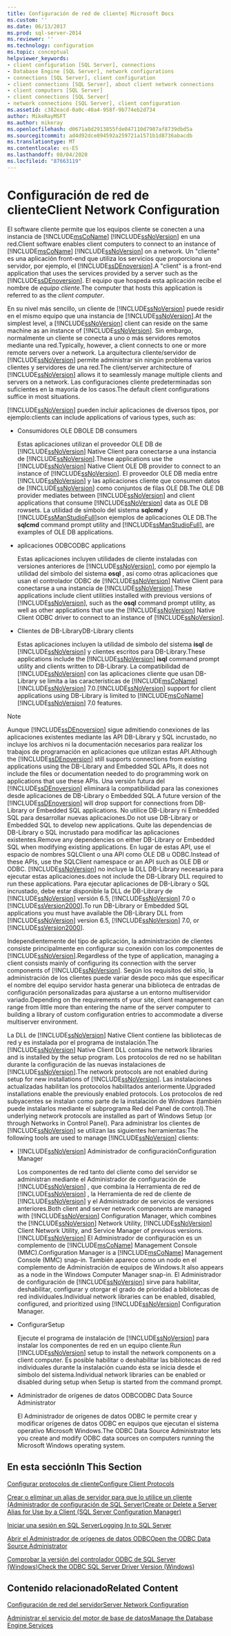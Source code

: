 ```yaml
---
title: Configuración de red de cliente| Microsoft Docs
ms.custom: ''
ms.date: 06/13/2017
ms.prod: sql-server-2014
ms.reviewer: ''
ms.technology: configuration
ms.topic: conceptual
helpviewer_keywords:
- client configuration [SQL Server], connections
- Database Engine [SQL Server], network configurations
- connections [SQL Server], client configuration
- client connections [SQL Server], about client network connections
- client computers [SQL Server]
- client connections [SQL Server]
- network connections [SQL Server], client configuration
ms.assetid: c382eacd-0a0c-40a4-958f-9b774eb2d734
author: MikeRayMSFT
ms.author: mikeray
ms.openlocfilehash: d0671a8d2913855fde047110d7907af8739dbd5a
ms.sourcegitcommit: ad4d92dce894592a259721a1571b1d8736abacdb
ms.translationtype: MT
ms.contentlocale: es-ES
ms.lasthandoff: 08/04/2020
ms.locfileid: "87663119"
---
```

# <a name="client-network-configuration"></a><span data-ttu-id="7fd25-102">Configuración de red de cliente</span><span class="sxs-lookup"><span data-stu-id="7fd25-102">Client Network Configuration</span></span>
  <span data-ttu-id="7fd25-103">El software cliente permite que los equipos cliente se conecten a una instancia de [!INCLUDE[msCoName](../../includes/msconame-md.md)] [!INCLUDE[ssNoVersion](../../includes/ssnoversion-md.md)] en una red.</span><span class="sxs-lookup"><span data-stu-id="7fd25-103">Client software enables client computers to connect to an instance of [!INCLUDE[msCoName](../../includes/msconame-md.md)] [!INCLUDE[ssNoVersion](../../includes/ssnoversion-md.md)] on a network.</span></span> <span data-ttu-id="7fd25-104">Un "cliente" es una aplicación front-end que utiliza los servicios que proporciona un servidor, por ejemplo, el [!INCLUDE[ssDEnoversion](../../includes/ssdenoversion-md.md)].</span><span class="sxs-lookup"><span data-stu-id="7fd25-104">A "client" is a front-end application that uses the services provided by a server such as the [!INCLUDE[ssDEnoversion](../../includes/ssdenoversion-md.md)].</span></span> <span data-ttu-id="7fd25-105">El equipo que hospeda esta aplicación recibe el nombre de *equipo cliente*.</span><span class="sxs-lookup"><span data-stu-id="7fd25-105">The computer that hosts this application is referred to as the *client computer*.</span></span>  
  
 <span data-ttu-id="7fd25-106">En su nivel más sencillo, un cliente de [!INCLUDE[ssNoVersion](../../includes/ssnoversion-md.md)] puede residir en el mismo equipo que una instancia de [!INCLUDE[ssNoVersion](../../includes/ssnoversion-md.md)].</span><span class="sxs-lookup"><span data-stu-id="7fd25-106">At the simplest level, a [!INCLUDE[ssNoVersion](../../includes/ssnoversion-md.md)] client can reside on the same machine as an instance of [!INCLUDE[ssNoVersion](../../includes/ssnoversion-md.md)].</span></span> <span data-ttu-id="7fd25-107">Sin embargo, normalmente un cliente se conecta a uno o más servidores remotos mediante una red.</span><span class="sxs-lookup"><span data-stu-id="7fd25-107">Typically, however, a client connects to one or more remote servers over a network.</span></span> <span data-ttu-id="7fd25-108">La arquitectura cliente/servidor de [!INCLUDE[ssNoVersion](../../includes/ssnoversion-md.md)] permite administrar sin ningún problema varios clientes y servidores de una red.</span><span class="sxs-lookup"><span data-stu-id="7fd25-108">The client/server architecture of [!INCLUDE[ssNoVersion](../../includes/ssnoversion-md.md)] allows it to seamlessly manage multiple clients and servers on a network.</span></span> <span data-ttu-id="7fd25-109">Las configuraciones cliente predeterminadas son suficientes en la mayoría de los casos.</span><span class="sxs-lookup"><span data-stu-id="7fd25-109">The default client configurations suffice in most situations.</span></span>  
  
 [!INCLUDE[ssNoVersion](../../includes/ssnoversion-md.md)] <span data-ttu-id="7fd25-110">pueden incluir aplicaciones de diversos tipos, por ejemplo:</span><span class="sxs-lookup"><span data-stu-id="7fd25-110">clients can include applications of various types, such as:</span></span>  
  
-   <span data-ttu-id="7fd25-111">Consumidores OLE DB</span><span class="sxs-lookup"><span data-stu-id="7fd25-111">OLE DB consumers</span></span>  
  
     <span data-ttu-id="7fd25-112">Estas aplicaciones utilizan el proveedor OLE DB de [!INCLUDE[ssNoVersion](../../includes/ssnoversion-md.md)] Native Client para conectarse a una instancia de [!INCLUDE[ssNoVersion](../../includes/ssnoversion-md.md)].</span><span class="sxs-lookup"><span data-stu-id="7fd25-112">These applications use the [!INCLUDE[ssNoVersion](../../includes/ssnoversion-md.md)] Native Client OLE DB provider to connect to an instance of [!INCLUDE[ssNoVersion](../../includes/ssnoversion-md.md)].</span></span> <span data-ttu-id="7fd25-113">El proveedor OLE DB media entre [!INCLUDE[ssNoVersion](../../includes/ssnoversion-md.md)] y las aplicaciones cliente que consumen datos de [!INCLUDE[ssNoVersion](../../includes/ssnoversion-md.md)] como conjuntos de filas OLE DB.</span><span class="sxs-lookup"><span data-stu-id="7fd25-113">The OLE DB provider mediates between [!INCLUDE[ssNoVersion](../../includes/ssnoversion-md.md)] and client applications that consume [!INCLUDE[ssNoVersion](../../includes/ssnoversion-md.md)] data as OLE DB rowsets.</span></span> <span data-ttu-id="7fd25-114">La utilidad de símbolo del sistema **sqlcmd** y [!INCLUDE[ssManStudioFull](../../includes/ssmanstudiofull-md.md)]son ejemplos de aplicaciones OLE DB.</span><span class="sxs-lookup"><span data-stu-id="7fd25-114">The **sqlcmd** command prompt utility and [!INCLUDE[ssManStudioFull](../../includes/ssmanstudiofull-md.md)], are examples of OLE DB applications.</span></span>  
  
-   <span data-ttu-id="7fd25-115">aplicaciones ODBC</span><span class="sxs-lookup"><span data-stu-id="7fd25-115">ODBC applications</span></span>  
  
     <span data-ttu-id="7fd25-116">Estas aplicaciones incluyen utilidades de cliente instaladas con versiones anteriores de [!INCLUDE[ssNoVersion](../../includes/ssnoversion-md.md)], como por ejemplo la utilidad del símbolo del sistema **osql** , así como otras aplicaciones que usan el controlador ODBC de [!INCLUDE[ssNoVersion](../../includes/ssnoversion-md.md)] Native Client para conectarse a una instancia de [!INCLUDE[ssNoVersion](../../includes/ssnoversion-md.md)].</span><span class="sxs-lookup"><span data-stu-id="7fd25-116">These applications include client utilities installed with previous versions of [!INCLUDE[ssNoVersion](../../includes/ssnoversion-md.md)], such as the **osql** command prompt utility, as well as other applications that use the [!INCLUDE[ssNoVersion](../../includes/ssnoversion-md.md)] Native Client ODBC driver to connect to an instance of [!INCLUDE[ssNoVersion](../../includes/ssnoversion-md.md)].</span></span>  
  
-   <span data-ttu-id="7fd25-117">Clientes de DB-Library</span><span class="sxs-lookup"><span data-stu-id="7fd25-117">DB-Library clients</span></span>  
  
     <span data-ttu-id="7fd25-118">Estas aplicaciones incluyen la utilidad de símbolo del sistema **isql** de [!INCLUDE[ssNoVersion](../../includes/ssnoversion-md.md)] y clientes escritos para DB-Library.</span><span class="sxs-lookup"><span data-stu-id="7fd25-118">These applications include the [!INCLUDE[ssNoVersion](../../includes/ssnoversion-md.md)] **isql** command prompt utility and clients written to DB-Library.</span></span> <span data-ttu-id="7fd25-119">La compatibilidad de [!INCLUDE[ssNoVersion](../../includes/ssnoversion-md.md)] con las aplicaciones cliente que usan DB-Library se limita a las características de [!INCLUDE[msCoName](../../includes/msconame-md.md)] [!INCLUDE[ssNoVersion](../../includes/ssnoversion-md.md)] 7.0.</span><span class="sxs-lookup"><span data-stu-id="7fd25-119">[!INCLUDE[ssNoVersion](../../includes/ssnoversion-md.md)] support for client applications using DB-Library is limited to [!INCLUDE[msCoName](../../includes/msconame-md.md)] [!INCLUDE[ssNoVersion](../../includes/ssnoversion-md.md)] 7.0 features.</span></span>  
  
> [!NOTE]  
>  <span data-ttu-id="7fd25-120">Aunque [!INCLUDE[ssDEnoversion](../../includes/ssdenoversion-md.md)] sigue admitiendo conexiones de las aplicaciones existentes mediante las API DB-Library y SQL incrustado, no incluye los archivos ni la documentación necesarios para realizar los trabajos de programación en aplicaciones que utilizan estas API.</span><span class="sxs-lookup"><span data-stu-id="7fd25-120">Although the [!INCLUDE[ssDEnoversion](../../includes/ssdenoversion-md.md)] still supports connections from existing applications using the DB-Library and Embedded SQL APIs, it does not include the files or documentation needed to do programming work on applications that use these APIs.</span></span> <span data-ttu-id="7fd25-121">Una versión futura del [!INCLUDE[ssDEnoversion](../../includes/ssdenoversion-md.md)] eliminará la compatibilidad para las conexiones desde aplicaciones de DB-Library o Embedded SQL.</span><span class="sxs-lookup"><span data-stu-id="7fd25-121">A future version of the [!INCLUDE[ssDEnoversion](../../includes/ssdenoversion-md.md)] will drop support for connections from DB-Library or Embedded SQL applications.</span></span> <span data-ttu-id="7fd25-122">No utilice DB-Library ni Embedded SQL para desarrollar nuevas aplicaciones.</span><span class="sxs-lookup"><span data-stu-id="7fd25-122">Do not use DB-Library or Embedded SQL to develop new applications.</span></span> <span data-ttu-id="7fd25-123">Quite las dependencias de DB-Library o SQL incrustado para modificar las aplicaciones existentes.</span><span class="sxs-lookup"><span data-stu-id="7fd25-123">Remove any dependencies on either DB-Library or Embedded SQL when modifying existing applications.</span></span> <span data-ttu-id="7fd25-124">En lugar de estas API, use el espacio de nombres SQLClient o una API como OLE DB u ODBC.</span><span class="sxs-lookup"><span data-stu-id="7fd25-124">Instead of these APIs, use the SQLClient namespace or an API such as OLE DB or ODBC.</span></span> [!INCLUDE[ssNoVersion](../../includes/ssnoversion-md.md)] <span data-ttu-id="7fd25-125">no incluye la DLL DB-Library necesaria para ejecutar estas aplicaciones.</span><span class="sxs-lookup"><span data-stu-id="7fd25-125">does not include the DB-Library DLL required to run these applications.</span></span> <span data-ttu-id="7fd25-126">Para ejecutar aplicaciones de DB-Library o SQL incrustado, debe estar disponible la DLL de DB-Library de [!INCLUDE[ssNoVersion](../../includes/ssnoversion-md.md)] versión 6.5, [!INCLUDE[ssNoVersion](../../includes/ssnoversion-md.md)] 7.0 o [!INCLUDE[ssVersion2000](../../includes/ssversion2000-md.md)].</span><span class="sxs-lookup"><span data-stu-id="7fd25-126">To run DB-Library or Embedded SQL applications you must have available the DB-Library DLL from [!INCLUDE[ssNoVersion](../../includes/ssnoversion-md.md)] version 6.5, [!INCLUDE[ssNoVersion](../../includes/ssnoversion-md.md)] 7.0, or [!INCLUDE[ssVersion2000](../../includes/ssversion2000-md.md)].</span></span>  
  
 <span data-ttu-id="7fd25-127">Independientemente del tipo de aplicación, la administración de clientes consiste principalmente en configurar su conexión con los componentes de [!INCLUDE[ssNoVersion](../../includes/ssnoversion-md.md)].</span><span class="sxs-lookup"><span data-stu-id="7fd25-127">Regardless of the type of application, managing a client consists mainly of configuring its connection with the server components of [!INCLUDE[ssNoVersion](../../includes/ssnoversion-md.md)].</span></span> <span data-ttu-id="7fd25-128">Según los requisitos del sitio, la administración de los clientes puede variar desde poco más que especificar el nombre del equipo servidor hasta generar una biblioteca de entradas de configuración personalizadas para ajustarse a un entorno multiservidor variado.</span><span class="sxs-lookup"><span data-stu-id="7fd25-128">Depending on the requirements of your site, client management can range from little more than entering the name of the server computer to building a library of custom configuration entries to accommodate a diverse multiserver environment.</span></span>  
  
 <span data-ttu-id="7fd25-129">La DLL de [!INCLUDE[ssNoVersion](../../includes/ssnoversion-md.md)] Native Client contiene las bibliotecas de red y es instalada por el programa de instalación.</span><span class="sxs-lookup"><span data-stu-id="7fd25-129">The [!INCLUDE[ssNoVersion](../../includes/ssnoversion-md.md)] Native Client DLL contains the network libraries and is installed by the setup program.</span></span> <span data-ttu-id="7fd25-130">Los protocolos de red no se habilitan durante la configuración de las nuevas instalaciones de [!INCLUDE[ssNoVersion](../../includes/ssnoversion-md.md)].</span><span class="sxs-lookup"><span data-stu-id="7fd25-130">The network protocols are not enabled during setup for new installations of [!INCLUDE[ssNoVersion](../../includes/ssnoversion-md.md)].</span></span> <span data-ttu-id="7fd25-131">Las instalaciones actualizadas habilitan los protocolos habilitados anteriormente.</span><span class="sxs-lookup"><span data-stu-id="7fd25-131">Upgraded installations enable the previously enabled protocols.</span></span> <span data-ttu-id="7fd25-132">Los protocolos de red subyacentes se instalan como parte de la instalación de Windows (también puede instalarlos mediante el subprograma Red del Panel de control).</span><span class="sxs-lookup"><span data-stu-id="7fd25-132">The underlying network protocols are installed as part of Windows Setup (or through Networks in Control Panel).</span></span> <span data-ttu-id="7fd25-133">Para administrar los clientes de [!INCLUDE[ssNoVersion](../../includes/ssnoversion-md.md)] se utilizan las siguientes herramientas:</span><span class="sxs-lookup"><span data-stu-id="7fd25-133">The following tools are used to manage [!INCLUDE[ssNoVersion](../../includes/ssnoversion-md.md)] clients:</span></span>  
  
-   [!INCLUDE[ssNoVersion](../../includes/ssnoversion-md.md)] <span data-ttu-id="7fd25-134">Administrador de configuración</span><span class="sxs-lookup"><span data-stu-id="7fd25-134">Configuration Manager</span></span>  
  
     <span data-ttu-id="7fd25-135">Los componentes de red tanto del cliente como del servidor se administran mediante el Administrador de configuración de [!INCLUDE[ssNoVersion](../../includes/ssnoversion-md.md)] , que combina la Herramienta de red de [!INCLUDE[ssNoVersion](../../includes/ssnoversion-md.md)] , la Herramienta de red de cliente de [!INCLUDE[ssNoVersion](../../includes/ssnoversion-md.md)] y el Administrador de servicios de versiones anteriores.</span><span class="sxs-lookup"><span data-stu-id="7fd25-135">Both client and server network components are managed with [!INCLUDE[ssNoVersion](../../includes/ssnoversion-md.md)] Configuration Manager, which combines the [!INCLUDE[ssNoVersion](../../includes/ssnoversion-md.md)] Network Utility, [!INCLUDE[ssNoVersion](../../includes/ssnoversion-md.md)] Client Network Utility, and Service Manager of previous versions.</span></span> [!INCLUDE[ssNoVersion](../../includes/ssnoversion-md.md)] <span data-ttu-id="7fd25-136">El Administrador de configuración es un complemento de [!INCLUDE[msCoName](../../includes/msconame-md.md)] Management Console (MMC).</span><span class="sxs-lookup"><span data-stu-id="7fd25-136">Configuration Manager is a [!INCLUDE[msCoName](../../includes/msconame-md.md)] Management Console (MMC) snap-in.</span></span> <span data-ttu-id="7fd25-137">También aparece como un nodo en el complemento de Administración de equipos de Windows.</span><span class="sxs-lookup"><span data-stu-id="7fd25-137">It also appears as a node in the Windows Computer Manager snap-in.</span></span> <span data-ttu-id="7fd25-138">El Administrador de configuración de [!INCLUDE[ssNoVersion](../../includes/ssnoversion-md.md)] sirve para habilitar, deshabilitar, configurar y otorgar el grado de prioridad a bibliotecas de red individuales.</span><span class="sxs-lookup"><span data-stu-id="7fd25-138">Individual network libraries can be enabled, disabled, configured, and prioritized using [!INCLUDE[ssNoVersion](../../includes/ssnoversion-md.md)] Configuration Manager.</span></span>  
  
-   <span data-ttu-id="7fd25-139">Configurar</span><span class="sxs-lookup"><span data-stu-id="7fd25-139">Setup</span></span>  
  
     <span data-ttu-id="7fd25-140">Ejecute el programa de instalación de [!INCLUDE[ssNoVersion](../../includes/ssnoversion-md.md)] para instalar los componentes de red en un equipo cliente.</span><span class="sxs-lookup"><span data-stu-id="7fd25-140">Run [!INCLUDE[ssNoVersion](../../includes/ssnoversion-md.md)] setup to install the network components on a client computer.</span></span> <span data-ttu-id="7fd25-141">Es posible habilitar o deshabilitar las bibliotecas de red individuales durante la instalación cuando ésta se inicia desde el símbolo del sistema.</span><span class="sxs-lookup"><span data-stu-id="7fd25-141">Individual network libraries can be enabled or disabled during setup when Setup is started from the command prompt.</span></span>  
  
-   <span data-ttu-id="7fd25-142">Administrador de orígenes de datos ODBC</span><span class="sxs-lookup"><span data-stu-id="7fd25-142">ODBC Data Source Administrator</span></span>  
  
     <span data-ttu-id="7fd25-143">El Administrador de orígenes de datos ODBC le permite crear y modificar orígenes de datos ODBC en equipos que ejecutan el sistema operativo Microsoft Windows.</span><span class="sxs-lookup"><span data-stu-id="7fd25-143">The ODBC Data Source Administrator lets you create and modify ODBC data sources on computers running the Microsoft Windows operating system.</span></span>  
  
## <a name="in-this-section"></a><span data-ttu-id="7fd25-144">En esta sección</span><span class="sxs-lookup"><span data-stu-id="7fd25-144">In This Section</span></span>  
 [<span data-ttu-id="7fd25-145">Configurar protocolos de cliente</span><span class="sxs-lookup"><span data-stu-id="7fd25-145">Configure Client Protocols</span></span>](configure-client-protocols.md)  
  
 [<span data-ttu-id="7fd25-146">Crear o eliminar un alias de servidor para que lo utilice un cliente &#40;Administrador de configuración de SQL Server&#41;</span><span class="sxs-lookup"><span data-stu-id="7fd25-146">Create or Delete a Server Alias for Use by a Client &#40;SQL Server Configuration Manager&#41;</span></span>](create-or-delete-a-server-alias-for-use-by-a-client.md)  
  
 [<span data-ttu-id="7fd25-147">Iniciar una sesión en SQL Server</span><span class="sxs-lookup"><span data-stu-id="7fd25-147">Logging In to SQL Server</span></span>](logging-in-to-sql-server.md)  
  
 [<span data-ttu-id="7fd25-148">Abrir el Administrador de orígenes de datos ODBC</span><span class="sxs-lookup"><span data-stu-id="7fd25-148">Open the ODBC Data Source Administrator</span></span>](open-the-odbc-data-source-administrator.md)  
  
 [<span data-ttu-id="7fd25-149">Comprobar la versión del controlador ODBC de SQL Server &#40;Windows&#41;</span><span class="sxs-lookup"><span data-stu-id="7fd25-149">Check the ODBC SQL Server Driver Version &#40;Windows&#41;</span></span>](check-the-odbc-sql-server-driver-version-windows.md)  
  
## <a name="related-content"></a><span data-ttu-id="7fd25-150">Contenido relacionado</span><span class="sxs-lookup"><span data-stu-id="7fd25-150">Related Content</span></span>  
 [<span data-ttu-id="7fd25-151">Configuración de red del servidor</span><span class="sxs-lookup"><span data-stu-id="7fd25-151">Server Network Configuration</span></span>](server-network-configuration.md)  
  
 [<span data-ttu-id="7fd25-152">Administrar el servicio del motor de base de datos</span><span class="sxs-lookup"><span data-stu-id="7fd25-152">Manage the Database Engine Services</span></span>](manage-the-database-engine-services.md)  
  
  
